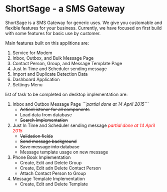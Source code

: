 # ShortSage - a SMS Gateway
ShortSage is a SMS Gateway for generic uses. We give you customable and flexible features for your business.
Currently, we have focused on first build with some features for basic use by customer.

Main features built on this applitions are:
<ol>
<li>Service for Modem</li>
<li>Inbox, Outbox, and Bulk Message Page</li>
<li>Contact Person, Group, and Message Template Page</li>
<li>Just In Time and Scheduler sending message</li>
<li>Import and Duplicate Detection Data</li>
<li>Dashboard Application</li>
<li>Settings Menu</li>
</ol>


list of task to be completed on desktop implementation are:
<ol>
<li>Inbox and Outbox Message Page <em>```partial done at 14 April 2015```</em>
<ul>
  <li><del>ActionListener for all components</del></li>
  <li><del>Load data from database</del></li>
  <li><del>Search Implementation</del></li>
</ul>
</li>
<li>Just In Time and Scheduler sending message <em><font color="red">partial done at 14 April 2015</font></em>
<ul>
<li><del>Validation fields</del></li>
<li><del>Send message background</del></li>
<li><del>Save message into database</del></li>
<li>Message template usage on new message</li>
</ul>
</li>
<li>Phone Book Implementation
  <ul>
  <li>Create, Edit and Delete Group</li>
  <li>Create, Edit adn Delete Contact Person</li>
  <li>Attach Contact Person to Group</li>
  </ul>
</li>
<li>Message Template Implementation
  <ul>
  <li>Create, Edit and Delete Template</li>
  </ul>
</li>
</ol>
